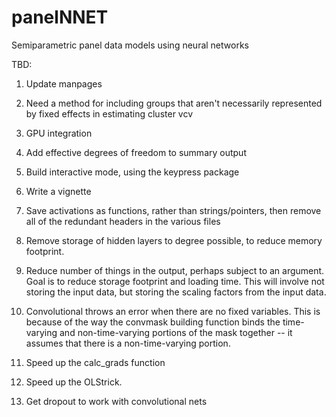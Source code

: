 # panelNNET
Semiparametric panel data models using neural networks

TBD:

1.  Update manpages

2.  Need a method for including groups that aren't necessarily represented by fixed effects in estimating cluster vcv

3.  GPU integration

4.  Add effective degrees of freedom to summary output

5.  Build interactive mode, using the keypress package

6.  Write a vignette

7.  Save activations as functions, rather than strings/pointers, then remove all of the redundant headers in the various files

8.  Remove storage of hidden layers to degree possible, to reduce memory footprint.

9.  Reduce number of things in the output, perhaps subject to an argument.  Goal is to reduce storage footprint and loading time.  This will involve not storing the input data, but storing the scaling factors from the input data.

10.  Convolutional throws an error when there are no fixed variables.  This is because of the way the convmask building function binds the time-varying and non-time-varying portions of the mask together -- it assumes that there is a non-time-varying portion.

11.  Speed up the calc_grads function

12.  Speed up the OLStrick.

13.  Get dropout to work with convolutional nets
